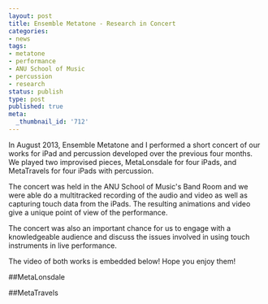```yaml
---
layout: post
title: Ensemble Metatone - Research in Concert
categories:
- news
tags:
- metatone
- performance
- ANU School of Music
- percussion
- research
status: publish
type: post
published: true
meta:
  _thumbnail_id: '712'
---
```


In August 2013, Ensemble Metatone and I performed a short concert of our works for iPad and percussion developed over the previous four months. We played two improvised pieces, 
MetaLonsdale for four iPads, and 
MetaTravels for four iPads with percussion.


The concert was held in the ANU School of Music's Band Room and we were able do a multitracked recording of the audio and video as well as capturing touch data from the iPads. The resulting animations and video give a unique point of view of the performance.


The concert was also an important chance for us to engage with a knowledgeable audience and discuss the issues involved in using touch instruments in live performance.


The video of both works is embedded below! Hope you enjoy them!


##MetaLonsdale

 
   

 

##MetaTravels
